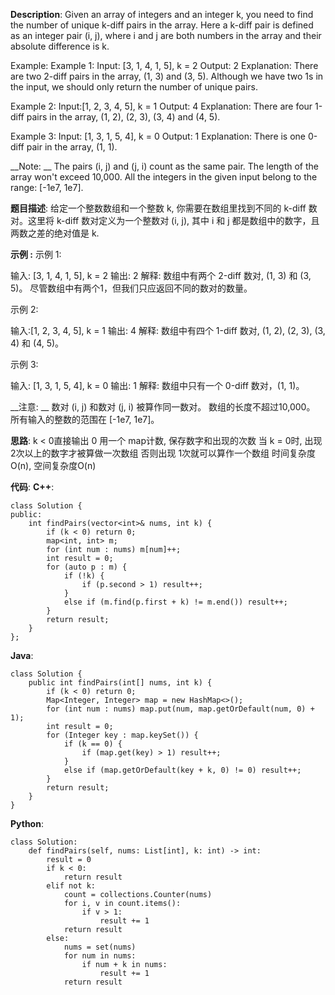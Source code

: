 __Description__:
Given an array of integers and an integer k, you need to find the number of unique k-diff pairs in the array. Here a k-diff pair is defined as an integer pair (i, j), where i and j are both numbers in the array and their absolute difference is k.

Example:
Example 1:
Input: [3, 1, 4, 1, 5], k = 2
Output: 2
Explanation: There are two 2-diff pairs in the array, (1, 3) and (3, 5).
Although we have two 1s in the input, we should only return the number of unique pairs.

Example 2:
Input:[1, 2, 3, 4, 5], k = 1
Output: 4
Explanation: There are four 1-diff pairs in the array, (1, 2), (2, 3), (3, 4) and (4, 5).

Example 3:
Input: [1, 3, 1, 5, 4], k = 0
Output: 1
Explanation: There is one 0-diff pair in the array, (1, 1).

__Note: __
The pairs (i, j) and (j, i) count as the same pair.
The length of the array won't exceed 10,000.
All the integers in the given input belong to the range: [-1e7, 1e7].

__题目描述__:
给定一个整数数组和一个整数 k, 你需要在数组里找到不同的 k-diff 数对。这里将 k-diff 数对定义为一个整数对 (i, j), 其中 i 和 j 都是数组中的数字，且两数之差的绝对值是 k.

__示例 :__
示例 1:

输入: [3, 1, 4, 1, 5], k = 2
输出: 2
解释: 数组中有两个 2-diff 数对, (1, 3) 和 (3, 5)。
尽管数组中有两个1，但我们只应返回不同的数对的数量。

示例 2:

输入:[1, 2, 3, 4, 5], k = 1
输出: 4
解释: 数组中有四个 1-diff 数对, (1, 2), (2, 3), (3, 4) 和 (4, 5)。

示例 3:

输入: [1, 3, 1, 5, 4], k = 0
输出: 1
解释: 数组中只有一个 0-diff 数对，(1, 1)。

__注意: __
数对 (i, j) 和数对 (j, i) 被算作同一数对。
数组的长度不超过10,000。
所有输入的整数的范围在 [-1e7, 1e7]。

__思路__:
k < 0直接输出 0
用一个 map计数, 保存数字和出现的次数
当 k = 0时, 出现 2次以上的数字才被算做一次数组
否则出现 1次就可以算作一个数组
时间复杂度O(n), 空间复杂度O(n)

__代码__:
__C++__:
```
class Solution {
public:
    int findPairs(vector<int>& nums, int k) {
        if (k < 0) return 0;
        map<int, int> m;
        for (int num : nums) m[num]++;
        int result = 0;
        for (auto p : m) {
        	if (!k) {
                if (p.second > 1) result++;
            }
            else if (m.find(p.first + k) != m.end()) result++;
        }
        return result;
    }
};
```

__Java__:
```
class Solution {
    public int findPairs(int[] nums, int k) {
        if (k < 0) return 0;
        Map<Integer, Integer> map = new HashMap<>();
        for (int num : nums) map.put(num, map.getOrDefault(num, 0) + 1);
        int result = 0;
        for (Integer key : map.keySet()) {
        	if (k == 0) {
                if (map.get(key) > 1) result++;
            }
            else if (map.getOrDefault(key + k, 0) != 0) result++;
        }
        return result;
    }
}
```

__Python__:
```
class Solution:
    def findPairs(self, nums: List[int], k: int) -> int:
        result = 0
        if k < 0:
            return result
        elif not k:
            count = collections.Counter(nums)
            for i, v in count.items():
                if v > 1:
                    result += 1
            return result
        else:
            nums = set(nums)
            for num in nums:
                if num + k in nums:
                    result += 1
            return result
```
